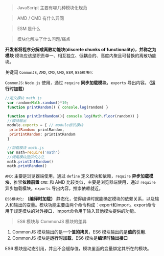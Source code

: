 > JavaScript 主要有哪几种模块化规范

> AMD / CMD 有什么异同

> ESM 是什么

> 模块化解决了什么问题/痛点

**开发者将程序分解成离散功能块(discrete chunks of functionality)，并称之为模块**
模块应该是职责单一、相互独立、低耦合的、高度内聚且可替换的离散功能块。

关键词
`CommonJS`, `AMD`, `CMD`, `UMD`, `ESM`, `ES6模块化`

`CommonJS`: `Node.js` 使用，通过 `require` **同步加载模块**，`exports` 导出内容。**（运行时加载）**

```js
//定义模块 math.js
 var random=Math.random()*10;
 function printRandom() { console.log(random) }

 function printIntRandom(){ console.log(Math.floor(random)) }
 //模块输出
 module.exports = { // module标识模块
  printRandom: printRandom,
  printIntRandom: printIntRandom
 }

 //加载模块 math.js
 var math=require('math')
 //调用模块提供的方法
 math.printIntRandom()
 math.printRandom()
```

`AMD`: 主要是浏览器端使用，通过 `define` 定义模块和依赖，`require` **异步加载模块**，推崇**依赖前置**
`CMD`: 和 AMD 比较类似，主要是浏览器端使用，通过 `require` 异步加载模块，`exports` 导出内容，推崇依赖就近。

`ES6模块化`: **（编译时加载）** 静态化，使得编译时就能确定模块的依赖关系，以及输入和输出的变量。模块功能主要由两个命令构成：export和import。export命令用于规定模块的对外接口，import命令用于输入其他模块提供的功能。

> ES6 模块与 CommonJS 模块的差异

1. CommonJS 模块输出的是一个**值的拷贝**，ES6 模块输出的是**值的引用**.
2. CommonJS 模块是**运行时加载**，ES6 模块是**编译时输出接口**

ES6 模块是动态引用，并且不会缓存值，模块里面的变量绑定其所在的模块。


